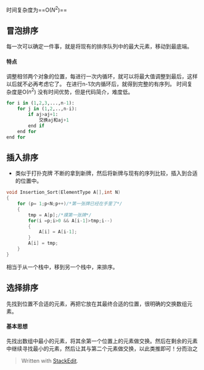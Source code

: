 时间复杂度为==O($N^2$)==
## 冒泡排序
每一次可以确定一件事，就是将现有的排序队列中的最大元素，移动到最底端。
####  特点
调整相邻两个对象的位置，每进行一次内循环，就可以将最大值调整到最后，这样以后就不必再考虑它了。
在进行n-1次内循环后，就得到完整的有序列。
时间复杂度是O($n^2$)
没有时间优势，但是代码简介，难度低。
```python
for i in (1,2,3,...,n-1):
	for j in (1,2,..,n-i):
		if aj>aj+1:
			交换aj和aj+1
		end if
	end for
end for
```
## 插入排序
- 类似于打扑克牌
不断的拿到新牌，然后将新牌与现有的序列比较，插入到合适的位置中。

```c
void Insertion_Sort(ElementType A[],int N)
{
	for (p= 1;p<N;p++)/*第一张牌已经在手里了*/
	{
		tmp = A[p];/*摸第一张牌*/
		for(i =p;i>0 && A[i-1]>tmp;i--)
		{
			A[i] = A[i-1];
		}
		A[i] = tmp;
	}
}

```
相当于从一个栈中，移到另一个栈中，来排序。
## 选择排序
先找到位置不合适的元素，再把它放在其最终合适的位置，很明确的交换数组元素。
#### 基本思想
先找出数组中最小的元素，将其余第一个位置上的元素做交换。然后在剩余的元素中继续寻找最小的元素，然后让其与第二个元素做交换，以此类推即可！分而治之




> Written with [StackEdit](https://stackedit.io/).
<!--stackedit_data:
eyJoaXN0b3J5IjpbLTgwODM3Njg4NSwtMTQ0NjMzNTgwNywxOT
Y0OTIzMjQ2XX0=
-->